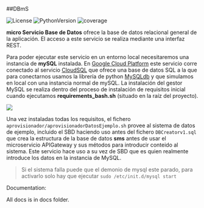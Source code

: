 ##DBmS

![License](http://img.shields.io/badge/license-GPLv3-blue.svg)
![PythonVersion](https://img.shields.io/badge/python-2.7-blue.svg)
![coverage](https://img.shields.io/badge/coverage-30%25-orange.svg)

**micro Servicio Base de Datos** ofrece la base de datos relacional general de la aplicación.
El acceso a este servicio se realiza mediante una interfaz REST.


Para poder ejecutar este servicio en un entorno local necesitaremos una instancia de **mySQL** instalada. En [Google Cloud Platform](https://cloud.google.com/) este servicio corre conectado al servicio [CloudSQL](https://cloud.google.com/sql/) que ofrece una base de datos SQL a la que para conectarnos usamos la librería de python [MySQLdb](http://mysql-python.sourceforge.net/MySQLdb-1.2.2) y que simulamos en local con una instancia normal de mySQL.
La instalación del gestor MySQL se realiza dentro del proceso de instalación de requisitos inicial cuando ejecutamos **requirements_bash.sh** (situado en la raíz del proyecto).

![](sbd.png)

Una vez instaladas todas los requisitos, el fichero <code>aprovisionador/aprovisionadorDatosEjemplo.sh</code> provee al sistema de datos de ejemplo, incluido el SBD haciendo uso antes del fichero <code>DBCreatorv1.sql</code> que crea la estructura de la base de datos **sms** antes de usar el microservicio APIGateway y sus métodos para introducir conteido al sistema. Este servicio hace uso a su vez de SBD que es quien realmente introduce los datos en la instancia de MySQL.

> Si el sistema falla puede que el demonio de mysql este parado, para activarlo solo hay que ejecutar <code>sudo /etc/init.d/mysql start </code>


Documentation:

All docs is in docs folder.